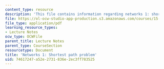 ```yaml
---
content_type: resource
description: 'This file contains information regarding networks 1: shortest path problem.'
file: https://ol-ocw-studio-app-production.s3.amazonaws.com/courses/15-053-optimization-methods-in-management-science-spring-2013/74617247a52e2731836e2ec3ff783525_MIT15_053S13_lec15.pdf
file_type: application/pdf
learning_resource_types:
- Lecture Notes
ocw_type: OCWFile
parent_title: Lecture Notes
parent_type: CourseSection
resourcetype: Document
title: 'Networks 1: Shortest path problem'
uid: 74617247-a52e-2731-836e-2ec3ff783525
---
```

